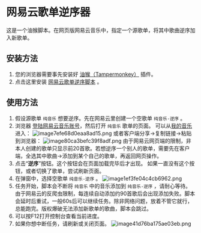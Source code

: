# 网易云歌单逆序器

这是一个油猴脚本。在网页版网易云音乐中，指定一个源歌单，将其中歌曲逆序加入新歌单。

## 安装方法

1. 您的浏览器需要事先安装好 [油猴（Tampermonkey）](https://www.tampermonkey.net/index.php) 插件。
2. 点击这里安装 [网易云歌单逆序脚本](https://github.com/hiroi-sora/NeteaseCloudMusic-SongList-Reverse/raw/main/%E7%BD%91%E6%98%93%E4%BA%91%E6%AD%8C%E5%8D%95%E9%80%86%E5%BA%8F.user.js) 。

## 使用方法

1. 假设源歌单 `纯音乐` 想要逆序。先在网易云里创建一个空歌单 `纯音乐-逆序` 。
2. 浏览器 [登陆网易云音乐账号](https://music.163.com/#/login)，然后打开 `纯音乐` 歌单的页面。
可以从[我的音乐](https://music.163.com/#/my/m/music)进入：
![image7efe68d0eaa8ad15.png](https://tupian.li/images/2022/07/25/image7efe68d0eaa8ad15.png)
或者客户端分享→复制链接→粘贴到浏览器：
![image80ca3befc39f8adf.png](https://tupian.li/images/2022/07/26/image80ca3befc39f8adf.png)
由于网易云网页端的限制，非本人创建的歌单只显示前20首歌。若想逆序一个别人的歌单，需要先在客户端，全选其中歌曲→添加到某个自己的歌单，再返回网页操作。
3. 点击“**逆序**”按钮。这个按钮会在页面加载完毕后才出现。
如果一直没有这个按钮，或者切换了歌单，尝试刷新页面。
4. 在弹窗中，选择空歌单 `纯音乐-逆序` 。
![image1ef3fe04c4cb6962.png](https://tupian.li/images/2022/07/26/image1ef3fe04c4cb6962.png)
5. 任务开始，脚本会不断将 `纯音乐` 中的音乐添加到 `纯音乐-逆序` ，请耐心等待。由于网易云的反爬虫限制，每连续自动添加约90首歌后会出现添加失败。脚本会延时后重试，一般60s后可以继续任务。除非网络问题，放着不管它就行，总能跑完。版权爆破无法添加新歌单的歌曲，脚本会跳过。
6. 可以按F12打开控制台查看当前进度。
7. 如果你想中断任务，请刷新或关闭页面。
![image41d76ba175ae03eb.png](https://tupian.li/images/2022/07/25/image41d76ba175ae03eb.png)
